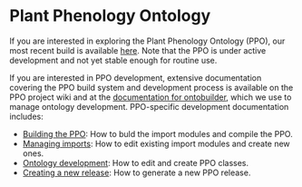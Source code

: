 # Plant Phenology Ontology

If you are interested in exploring the Plant Phenology Ontology (PPO), our most recent build is available [here](https://raw.githubusercontent.com/PlantPhenoOntology/ppo/master/ontology/ppo.owl).  Note that the PPO is under active development and not yet stable enough for routine use.

If you are interested in PPO development, extensive documentation covering the PPO build system and development process is available on the PPO project wiki and at the [documentation for ontobuilder](https://github.com/stuckyb/ontobuilder), which we use to manage ontology development.  PPO-specific development documentation includes:

* [Building the PPO](../../wiki/Building-the-PPO): How to buld the import modules and compile the PPO.
* [Managing imports](../../wiki/Managing-imports): How to edit existing import modules and create new ones.
* [Ontology development](../../wiki/Ontology-development): How to edit and create PPO classes.
* [Creating a new release](../../wiki/Creating-a-release): How to generate a new PPO release.

